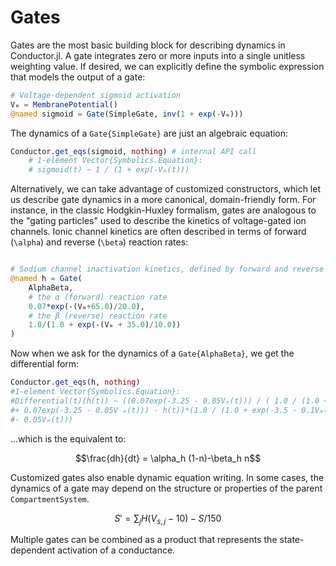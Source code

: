 # Gates

Gates are the most basic building block for describing dynamics in Conductor.jl. A gate
integrates zero or more inputs into a single unitless weighting value. If desired, we can
explicitly define the symbolic expression that models the output of a gate:

```julia
# Voltage-dependent sigmoid activation
Vₘ = MembranePotential()
@named sigmoid = Gate(SimpleGate, inv(1 + exp(-Vₘ)))
```

The dynamics of a `Gate{SimpleGate}` are just an algebraic equation:

```julia
Conductor.get_eqs(sigmoid, nothing) # internal API call
    # 1-element Vector{Symbolics.Equation}:
    # sigmoid(t) ~ 1 / (1 + exp(-Vₘ(t)))
```

Alternatively, we can take advantage of customized constructors, which let us describe
gate dynamics in a more canonical, domain-friendly form. For instance, in the classic
Hodgkin-Huxley formalism, gates are analogous to the "gating particles" used to describe the
kinetics of voltage-gated ion channels. Ionic channel kinetics are often described in terms
of forward (``\alpha``) and reverse (``\beta``) reaction rates:

```julia

# Sodium channel inactivation kinetics, defined by forward and reverse rxn rates
@named h = Gate(
    AlphaBeta,
    # the α (forward) reaction rate
    0.07*exp(-(Vₘ+65.0)/20.0),
    # the β (reverse) reaction rate
    1.0/(1.0 + exp(-(Vₘ + 35.0)/10.0))
)
```

Now when we ask for the dynamics of a `Gate{AlphaBeta}`, we get the differential form:
```julia
Conductor.get_eqs(h, nothing)
#1-element Vector{Symbolics.Equation}:
#Differential(t)(h(t)) ~ ((0.07exp(-3.25 - 0.05Vₘ(t))) / ( 1.0 / (1.0 + exp(-3.5 - 0.1Vₘ(t)))
#+ 0.07exp(-3.25 - 0.05V ₘ(t))) - h(t))*(1.0 / (1.0 + exp(-3.5 - 0.1Vₘ(t))) + 0.07e xp(-3.25
#- 0.05Vₘ(t)))
```
...which is the equivalent to:
```math
\frac{dh}{dt} = \alpha_h (1-n)-\beta_h n
```

Customized gates also enable dynamic equation writing. In some cases, the dynamics of a gate
may depend on the structure or properties of the parent `CompartmentSystem`.

```math
S\prime={\displaystyle \sum_{j}H(V_{s,j}-10)-S/150} 
```

Multiple gates can be combined as a product that represents the state-dependent activation
of a conductance.

